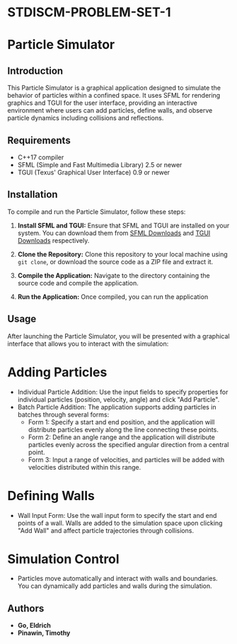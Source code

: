 # STDISCM-PROBLEM-SET-1
 
# Particle Simulator

## Introduction

This Particle Simulator is a graphical application designed to simulate the behavior of particles within a confined space. It uses SFML for rendering graphics and TGUI for the user interface, providing an interactive environment where users can add particles, define walls, and observe particle dynamics including collisions and reflections.

## Requirements

- C++17 compiler
- SFML (Simple and Fast Multimedia Library) 2.5 or newer
- TGUI (Texus' Graphical User Interface) 0.9 or newer

## Installation

To compile and run the Particle Simulator, follow these steps:

1. **Install SFML and TGUI:** Ensure that SFML and TGUI are installed on your system. You can download them from [SFML Downloads](https://www.sfml-dev.org/download.php) and [TGUI Downloads](https://tgui.eu/download/) respectively.

2. **Clone the Repository:** Clone this repository to your local machine using `git clone`, or download the source code as a ZIP file and extract it.

3. **Compile the Application:** Navigate to the directory containing the source code and compile the application.

4. **Run the Application:** Once compiled, you can run the application

## Usage

After launching the Particle Simulator, you will be presented with a graphical interface that allows you to interact with the simulation:


# Adding Particles
- Individual Particle Addition: Use the input fields to specify properties for individual particles (position, velocity, angle) and click "Add Particle".
- Batch Particle Addition: The application supports adding particles in batches through several forms:
  - Form 1: Specify a start and end position, and the application will distribute particles evenly along the line connecting these points.
  - Form 2: Define an angle range and the application will distribute particles evenly across the specified angular direction from a central point.
  - Form 3: Input a range of velocities, and particles will be added with velocities distributed within this range.

# Defining Walls
- Wall Input Form: Use the wall input form to specify the start and end points of a wall. Walls are added to the simulation space upon clicking "Add Wall" and affect particle trajectories through collisions.


# Simulation Control
- Particles move automatically and interact with walls and boundaries. You can dynamically add particles and walls during the simulation.

## Authors
* **Go, Eldrich**
* **Pinawin, Timothy**